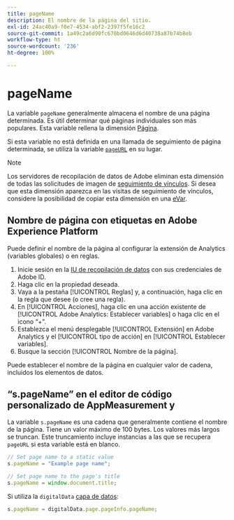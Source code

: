 ```yaml
---
title: pageName
description: El nombre de la página del sitio.
exl-id: 24ac40a9-f0e7-4534-abf2-2397f5fe16c2
source-git-commit: 1a49c2a6d90fc670bd0646d6d40738a87b74b8eb
workflow-type: ht
source-wordcount: '236'
ht-degree: 100%

---
```


# pageName

La variable `pageName` generalmente almacena el nombre de una página determinada. Es útil determinar qué páginas individuales son más populares. Esta variable rellena la dimensión [Página](/help/components/dimensions/page.md).

Si esta variable no está definida en una llamada de seguimiento de página determinada, se utiliza la variable [`pageURL`](pageurl.md) en su lugar.

>[!NOTE]
>
>Los servidores de recopilación de datos de Adobe eliminan esta dimensión de todas las solicitudes de imagen de [seguimiento de vínculos](/help/implement/vars/functions/tl-method.md). Si desea que esta dimensión aparezca en las visitas de seguimiento de vínculos, considere la posibilidad de copiar esta dimensión en una [eVar](evar.md).

## Nombre de página con etiquetas en Adobe Experience Platform

Puede definir el nombre de la página al configurar la extensión de Analytics (variables globales) o en reglas.

1. Inicie sesión en la [IU de recopilación de datos](https://experience.adobe.com/data-collection) con sus credenciales de Adobe ID.
2. Haga clic en la propiedad deseada.
3. Vaya a la pestaña [!UICONTROL Reglas] y, a continuación, haga clic en la regla que desee (o cree una regla).
4. En [!UICONTROL Acciones], haga clic en una acción existente de [!UICONTROL Adobe Analytics: Establecer variables] o haga clic en el icono “+”.
5. Establezca el menú desplegable [!UICONTROL Extensión] en Adobe Analytics y el [!UICONTROL tipo de acción] en [!UICONTROL Establecer variables].
6. Busque la sección [!UICONTROL Nombre de la página].

Puede establecer el nombre de la página en cualquier valor de cadena, incluidos los elementos de datos.

## “s.pageName” en el editor de código personalizado de AppMeasurement y 

La variable `s.pageName` es una cadena que generalmente contiene el nombre de la página. Tiene un valor máximo de 100 bytes. Los valores más largos se truncan. Este truncamiento incluye instancias a las que se recupera `pageURL` si esta variable está en blanco.

```js
// Set page name to a static value
s.pageName = "Example page name";

// Set page name to the page's title
s.pageName = window.document.title;
```

Si utiliza la `digitalData` [capa de datos](../../prepare/data-layer.md):

```js
s.pageName = digitalData.page.pageInfo.pageName;
```
